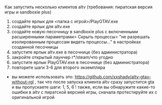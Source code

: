 Как запустить несколько клиентов altv
(требования: пиратская версия игры и sandboxie plus)
1. создайте ярлык для <папка с игрой>/PlayGTAV.exe
2. создайте ярлык для altv.exe
3. создайте новую песочницу в sandboxie plus с включенными расширенными параметрами> Скрыть процессы> "не разрешать изолированным процессам видеть процессы..." в настройках созданной песочницы
4. запустите ярлык altv.exe в песочнице (без администратора)
5. закройте открытый лаунчер r*/steam/что угодно
6. запустите ярлык PlayGTAV.exe в песочнице (без администратора) 
7. повторите шаги 3-6 для второго экземпляра

+ вы можете использовать это: https://github.com/xxshady/altv-gtav-without-rgl , так что после запуска клиента altv сразу запустится gta и вы пропускаете шаги: 1, 5, 6
! также, если вы обнаружите какие-то ошибки в altv с пиратской версией игры, сначала протестируйте их с оригинальной игрой
